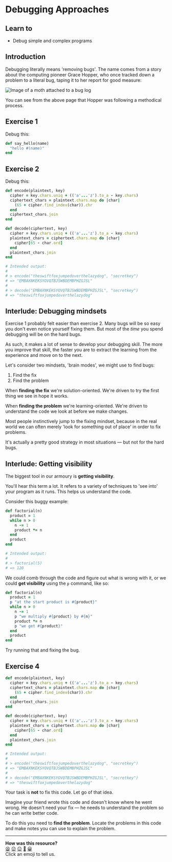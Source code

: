 Debugging Approaches
====================

## Learn to

* Debug simple and complex programs

## Introduction

Debugging literally means 'removing bugs'. The name comes from a story about the computing pioneer Grace Hopper, who once tracked down a problem to a literal bug, taping it to her report for good measure:

![Image of a moth attached to a bug log](https://i.imgur.com/bs71qW0.png)

You can see from the above page that Hopper was following a methodical process.

## Exercise 1

Debug this:

```ruby
def say_hello(name)
  "hello #(name)"
end
```

## Exercise 2

Debug this:

```ruby
def encode(plaintext, key)
  cipher = key.chars.uniq + (('a'...'z').to_a - key.chars)
  ciphertext_chars = plaintext.chars.map do |char|
    (65 + cipher.find_index(char)).chr
  end
  ciphertext_chars.join
end

def decode(ciphertext, key)
  cipher = key.chars.uniq + (('a'...'z').to_a - key.chars)
  plaintext_chars = ciphertext.chars.map do |char|
    cipher[65 - char.ord]
  end
  plaintext_chars.join
end

# Intended output:
#
# > encode("theswiftfoxjumpedoverthelazydog", "secretkey")
# => "EMBAXNKEKSYOVQTBJSWBDEMBPHZGJSL"
#
# > decode("EMBAXNKEKSYOVQTBJSWBDEMBPHZGJSL", "secretkey")
# => "theswiftfoxjumpedoverthelazydog"
```


## Interlude: Debugging mindsets

Exercise 1 probably felt easier than exercise 2. Many bugs will be so easy you don't even notice yourself fixing them. But most of the *time* you spend debugging will be on the hard bugs.

As such, it makes a lot of sense to develop your debugging skill. The more you improve that skill, the faster you are to extract the learning from the experience and move on to the next.

Let's consider two mindsets, 'brain modes', we might use to find bugs:

1. Find the fix
2. Find the problem

When **finding the fix** we're solution-oriented. We're driven to try the first thing we see in hope it works.

When **finding the problem** we're learning-oriented. We're driven to understand the code we look at before we make changes.

Most people instinctively jump to the fixing mindset, because in the real world we can often merely 'look for something out of place' in order to fix problems.

It's actually a pretty good strategy in most situations — but not for the hard bugs.

## Interlude: Getting visibility

The biggest tool in our armoury is **getting visibility**.

You'll hear this term a lot. It refers to a variety of techniques to 'see into' your program as it runs. This helps us understand the code.

Consider this buggy example:

```ruby
def factorial(n)
  product = 1
  while n > 0
    n -= 1
    product *= n
  end
  product
end

# Intended output:
#
# > factorial(5)
# => 120
```

We could comb through the code and figure out what is wrong with it, or we could **get visibility** using the `p` command, like so:

```ruby
def factorial(n)
  product = 1
  p "at the start product is #{product}"
  while n > 0
    n -= 1
    p "we multiply #{product} by #{n}"
    product *= n
    p "we get #{product}"
  end
  product
end
```

Try running that and fixing the bug.


## Exercise 4

```ruby
def encode(plaintext, key)
  cipher = key.chars.uniq + (('a'...'z').to_a - key.chars)
  ciphertext_chars = plaintext.chars.map do |char|
    (65 + cipher.find_index(char)).chr
  end
  ciphertext_chars.join
end

def decode(ciphertext, key)
  cipher = key.chars.uniq + (('a'...'z').to_a - key.chars)
  plaintext_chars = ciphertext.chars.map do |char|
    cipher[65 - char.ord]
  end
  plaintext_chars.join
end

# Intended output:
#
# > encode("theswiftfoxjumpedoverthelazydog", "secretkey")
# => "EMBAXNKEKSYOVQTBJSWBDEMBPHZGJSL"
#
# > decode("EMBAXNKEKSYOVQTBJSWBDEMBPHZGJSL", "secretkey")
# => "theswiftfoxjumpedoverthelazydog"
```

Your task is **not** to fix this code. Let go of that idea.

Imagine your friend wrote this code and doesn't know where he went wrong. He doesn't need your fix — he needs to understand the problem so he can write better code.

To do this you need to **find the problem**. Locate the problems in this code and make notes you can use to explain the problem.

<!-- BEGIN GENERATED SECTION DO NOT EDIT -->

---

**How was this resource?**  
[😫](https://airtable.com/shrUJ3t7KLMqVRFKR?prefill_Repository=skills-workshops&prefill_File=practicals/debugging/debugging_approaches.md&prefill_Sentiment=😫) [😕](https://airtable.com/shrUJ3t7KLMqVRFKR?prefill_Repository=skills-workshops&prefill_File=practicals/debugging/debugging_approaches.md&prefill_Sentiment=😕) [😐](https://airtable.com/shrUJ3t7KLMqVRFKR?prefill_Repository=skills-workshops&prefill_File=practicals/debugging/debugging_approaches.md&prefill_Sentiment=😐) [🙂](https://airtable.com/shrUJ3t7KLMqVRFKR?prefill_Repository=skills-workshops&prefill_File=practicals/debugging/debugging_approaches.md&prefill_Sentiment=🙂) [😀](https://airtable.com/shrUJ3t7KLMqVRFKR?prefill_Repository=skills-workshops&prefill_File=practicals/debugging/debugging_approaches.md&prefill_Sentiment=😀)  
Click an emoji to tell us.

<!-- END GENERATED SECTION DO NOT EDIT -->
